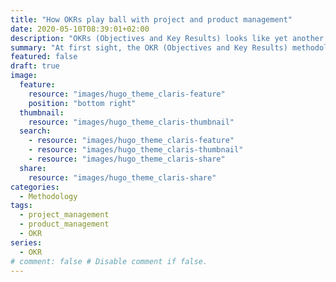 ```yaml
---
title: "How OKRs play ball with project and product management"
date: 2020-05-10T08:39:01+02:00
description: "OKRs (Objectives and Key Results) looks like yet another management way of goal setting. Yet, - used properly – OKRs provide clarity beyond all other frameworks"
summary: "At first sight, the OKR (Objectives and Key Results) methodology may appear to be yet another management spiel on goal setting. Yet, given the complexity of layers upon layers of processes in play at large organizations, OKRs – used properly – allow to cut to the chase."
featured: false
draft: true
image:
  feature:
    resource: "images/hugo_theme_claris-feature"
    position: "bottom right"
  thumbnail:
    resource: "images/hugo_theme_claris-thumbnail"
  search:
    - resource: "images/hugo_theme_claris-feature"
    - resource: "images/hugo_theme_claris-thumbnail"
    - resource: "images/hugo_theme_claris-share"
  share:
    resource: "images/hugo_theme_claris-share"
categories:
  - Methodology
tags:
  - project_management
  - product_management
  - OKR
series:
  - OKR
# comment: false # Disable comment if false.
---
```


